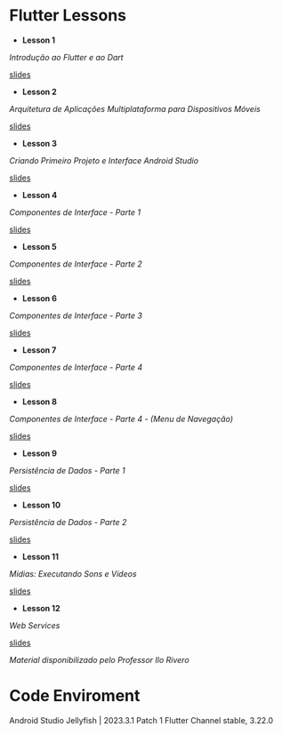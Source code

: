 # Flutter Lessons

* **Lesson 1**

_Introdução ao Flutter e ao Dart_

[slides](/01/slide/1_Introdução.pdf)


* **Lesson 2**

_Arquitetura de Aplicações Multiplataforma para Dispositivos Móveis_

[slides](/02/slide/2_Arquitetura_Mobile.pdf)


* **Lesson 3**

_Criando Primeiro Projeto e Interface Android Studio_

[slides](/03/slide/3_Primeiro_Projeto.pdf)


* **Lesson 4**

_Componentes de Interface - Parte 1_

[slides](/04/slide/4_Interface_Parte1.pdf)


* **Lesson 5**

_Componentes de Interface - Parte 2_

[slides](/05/slide/5_Interface_Parte2.pdf)


* **Lesson 6**

_Componentes de Interface - Parte 3_

[slides](/06/slide/6_Interface_Parte3.pdf)


* **Lesson 7**

_Componentes de Interface - Parte 4_

[slides](/07/slide/7_Interface_Parte4.pdf)


* **Lesson 8**

_Componentes de Interface - Parte 4 - (Menu de Navegação)_

[slides](/08/slide/8_Interface_Parte5.pdf)


* **Lesson 9**

_Persistência de Dados - Parte 1_

[slides](/09/slide/9_Persistencia_de_Dados_Parte1.pdf)


* **Lesson 10**

_Persistência de Dados - Parte 2_

[slides](/10/slide/10_Persistencia_de_Dados_Parte2.pdf)


* **Lesson 11**

_Mídias: Executando Sons e Vídeos_

[slides](/11/slide/11_Midias.pdf)


* **Lesson 12**

_Web Services_

[slides](/12/slide/12_Web_Service.pdf)

_Material disponibilizado pelo Professor Ilo Rivero_


# Code Enviroment

Android Studio Jellyfish | 2023.3.1 Patch 1
Flutter Channel stable, 3.22.0